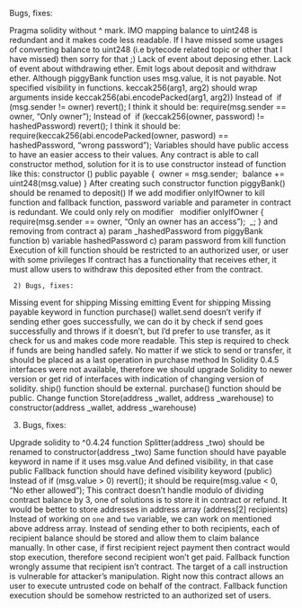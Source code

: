 Bugs, fixes:

Pragma solidity without ^ mark.
IMO mapping balance to uint248 is redundant and it makes code less readable. If I have missed some usages of converting balance to uint248 (i.e bytecode related topic or other that I have missed) then sorry for that ;)
Lack of event about deposing ether.
Lack of event about withdrawing ether.
Emit logs about deposit and withdraw ether.
Although piggyBank function uses msg.value, it is not payable.
Not specified visibility in functions.
keccak256(arg1, arg2) should wrap arguments inside keccak256(abi.encodePacked(arg1, arg2))
Instead of  if (msg.sender != owner) revert(); I think it should be: require(msg.sender == owner, “Only owner”);
Instead of  if (keccak256(owner, password) != hashedPassword) revert(); I think it should be: require(keccak256(abi.encodePacked(owner, pasword) == hashedPassword, “wrong password”); 
Variables should have public access to have an easier access to their values.
Any contract is able to call constructor method, solution for it is to use constructor instead of function like this: constructor () public payable {         owner = msg.sender;         balance += uint248(msg.value) }
After creating such constructor function piggyBank() should be renamed to deposit()
If we add modifier onlyIfOwner to kill function and fallback function, password variable and parameter in contract is redundant. We could only rely on modifier   modifier onlyIfOwner {   require(msg.sender == owner, “Only an owner has an access”);   _; } and removing from contract a) param _hashedPassword from piggyBank function b) variable hashedPassword c) param password from kill function
 Execution of kill function should be restricted to an authorized user, or user with some privileges
 If contract has a functionality that receives ether, it must allow users to withdraw this deposited ether from the contract. 


     2) Bugs, fixes: 

Missing event for shipping
Missing emitting Event for shipping
Missing payable keyword in function purchase()
wallet.send doesn’t verify if sending ether goes successfully, we can do it by check if send goes successfully and throws if it doesn’t, but I’d prefer to use transfer, as it check for us and makes code more readable. This step is required to check if funds are being handled safely.
No matter if we stick to send or transfer, it should be placed as a last operation in purchase method
In Solidity 0.4.5 interfaces were not available, therefore we should upgrade Solidity to newer version or get rid of interfaces with indication of changing version of solidity. 
ship() function should be external.
purchase() function should be public.
Change function Store(address _wallet, address _warehouse) to constructor(address _wallet, address _warehouse)


3) Bugs, fixes:

Upgrade solidity to ^0.4.24
function Splitter(address _two) should be renamed to constructor(address _two)
Same function should have payable keyword in name if it uses msg.value
And defined visibility, in that case public
Fallback function should have defined visibility keyword (public)
Instead of if (msg.value > 0) revert(); it should be require(msg.value < 0, “No ether allowed”);
This contract doesn’t handle modulo of dividing contract balance by 3, one of solutions is to store it in contract or refund.
It would be better to store addresses in address array (address[2] recipients)
Instead of working on `one` and `two` variable, we can work on mentioned above address array.
Instead of sending ether to both recipients, each of recipient balance should be stored and allow them to claim balance manually. In other case, if first recipient reject payment then contract would stop execution, therefore second recipient won’t get paid. Fallback function wrongly assume that recipient isn’t contract. 
 The target of a call instruction is vulnerable for attacker’s manipulation. Right now this contract allows an user to execute untrusted code on behalf of the contract.
 Fallback function execution should be somehow restricted to an authorized set of users.


